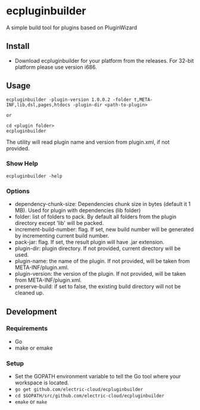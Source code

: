ecpluginbuilder
===============
A simple build tool for plugins based on PluginWizard

## Install

- Download ecpluginbuilder for your platform from the releases. For 32-bit platform please use version i686.

## Usage

    ecpluginbuilder -plugin-version 1.0.0.2 -folder t,META-INF,lib,dsl,pages,htdocs -plugin-dir <path-to-plugin>

    or

    cd <plugin folder>
    ecpluginbuilder

The utility will read plugin name and version from plugin.xml, if not provided.

### Show Help

    ecpluginbuilder -help

### Options

* dependency-chunk-size: Dependencies chunk size in bytes (default it 1 MB). Used for plugin with dependencies (lib folder)
* folder: list of folders to pack. By default all folders from the plugin directory except 'lib' will be packed.
* increment-build-number: flag. If set, new build number will be generated by incrementing current build number.
* pack-jar: flag. If set, the result plugin will have .jar extension.
* plugin-dir: plugin directory. If not provided, current directory will be used.
* plugin-name: the name of the plugin. If not provided, will be taken from META-INF/plugin.xml.
* plugin-version: the version of the plugin. If not provided, will be taken from META-INF/plugin.xml.
* preserve-build: if set to false, the existing build directory will not be cleaned up.


## Development
### Requirements
- Go
- make or emake

### Setup
- Set the GOPATH environment variable to tell the Go tool where your workspace is located.
- `go get github.com/electric-cloud/ecpluginbuilder`
- `cd $GOPATH/src/github.com/electric-cloud/ecpluginbuilder`
- `emake` or `make`
